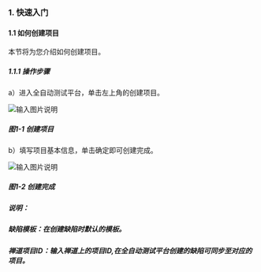 ### 1. 快速入门

#### 1.1 如何创建项目

本节将为您介绍如何创建项目。

##### 1.1.1 操作步骤

a）进入全自动测试平台，单击左上角的创建项目。

![输入图片说明](../../images/SoFlu%E5%85%A8%E8%87%AA%E5%8A%A8%E6%B5%8B%E8%AF%95%E5%B9%B3%E5%8F%B0%E6%95%99%E7%A8%8B/1.%20%E5%BF%AB%E9%80%9F%E5%85%A5%E9%97%A8/image.png)

##### 图1-1 创建项目

b）填写项目基本信息，单击确定即可创建完成。

![输入图片说明](../../images/SoFlu%E5%85%A8%E8%87%AA%E5%8A%A8%E6%B5%8B%E8%AF%95%E5%B9%B3%E5%8F%B0%E6%95%99%E7%A8%8B/1.%20%E5%BF%AB%E9%80%9F%E5%85%A5%E9%97%A8/1-2.png)

##### 图1-2 创建完成

##### 说明：

##### 缺陷模板：在创建缺陷时默认的模板。

##### 禅道项目ID：输入禅道上的项目ID,在全自动测试平台创建的缺陷可同步至对应的项目。
